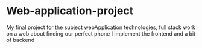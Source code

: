 # Web-application-project
My final project for the subject webApplication technologies, full stack work on a web about finding our perfect phone
I implement the frontend and a bit of backend
